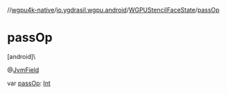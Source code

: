 //[wgpu4k-native](../../../index.md)/[io.ygdrasil.wgpu.android](../index.md)/[WGPUStencilFaceState](index.md)/[passOp](pass-op.md)

# passOp

[android]\

@[JvmField](https://kotlinlang.org/api/core/kotlin-stdlib/kotlin.jvm/-jvm-field/index.html)

var [passOp](pass-op.md): [Int](https://kotlinlang.org/api/core/kotlin-stdlib/kotlin/-int/index.html)